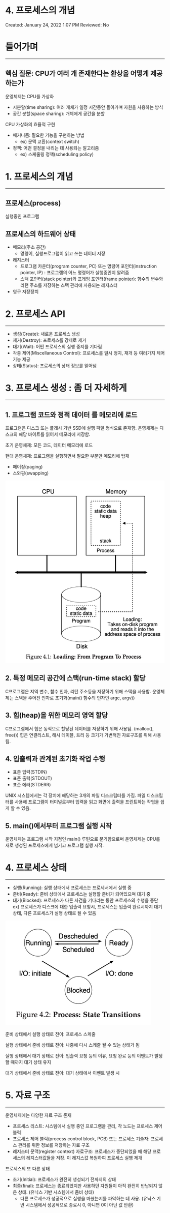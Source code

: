 # 4. 프로세스의 개념

Created: January 24, 2022 1:07 PM
Reviewed: No

# 들어가며

---

## 핵심 질문: CPU가 여러 개 존재한다는 환상을 어떻게 제공하는가

운영체제는 CPU를 가상화

- 시분할(time sharing): 여러 개체가 일정 시간동안 돌아가며 자원을 사용하는 방식
- 공간 분할(space sharing): 개체에게 공간을 분할

 CPU 가상화의 효율적 구현

- 매커니즘: 필요한 기능을 구현하는 방법
    - ex) 문맥 교환(context switch)
- 정책: 어떤 결정을 내리는 데 사용되는 알고리즘
    - ex) 스케줄링 정책(scheduling policy)

# 1. 프로세스의 개념

---

## 프로세스(process)

실행중인 프로그램

## 프로세스의 하드웨어 상태

- 메모리(주소 공간)
    - 명령어, 실행프로그램이 읽고 쓰는 데이터 저장
- 레지스터
    - 프로그램 카운터(program counter, PC) 또는 명령어 포인터(instruction pointer, IP) : 프로그램의 어느 명령어가 실행중인지 알려줌
    - 스택 포인터(stack pointer)와 프레임 포인터(frame pointer): 함수의 변수와 리턴 주소를 저장하는 스택 관리에 사용되는 레지스터
- 영구 저장장치

# 2. 프로세스 API

---

- 생성(Create): 새로운 프로세스 생성
- 제거(Destroy): 프로세스를 강제로 제거
- 대기(Wait): 어떤 프로세스의 실행 중지를 기다림
- 각종 제어(Miscellaneous Control): 프로세스를 일시 정지, 재개 등 여러가지 제어 기능 제공
- 상태(Status): 프로세스의 상태 정보를 얻어냄

# 3. 프로세스 생성 : 좀 더 자세하게

---

## 1. 프로그램 코드와 정적 데이터 를 메모리에 로드

프로그램은 디스크 또는 플래시 기반 SSD에 실행 파일 형식으로 존재함. 운영체제는 디스크의 해당 바이트를 읽어서 메모리에 저장함. 

초기 운영체제: 모든 코드, 데이터 메모리에 로드

현대 운영체제: 프로그램을 실행하면서 필요한 부분만 메모리에 탑재

- 페이징(paging)
- 스와핑(swapping)

![4-1.png](./assets/4-1.png)

## 2. 특정 메모리 공간에 스택(run-time stack) 할당

C프로그램은 지역 변수, 함수 인자, 리턴 주소등을 저장하기 위해 스택을 사용함. 운영체제는 스택을 주어진 인자로 초기화(main() 함수의 인자인 argc, argv))

## 3. 힙(heap)을 위한 메모리 영역 할당

C프로그램에서 힙은 동적으로 할당된 데이터를 저장하기 위해 사용됨. (malloc(), free()) 힙은 연결리스트, 해시 테이블, 트리 등 크기가 가변적인 자료구조를 위해 사용됨. 

## 4. 입출력과 관계된 초기화 작업 수행

- 표준 입력(STDIN)
- 표준 출력(STDOUT)
- 표준 에러(STDERR)

UNIX 시스템에서는 각 장치에 해당하는 3개의 파일 디스크립터를 가짐. 파일 디스크립터를 사용해 프로그램이 터미널로부터 입력을 읽고 화면에 출력을 프린트하는 작업을 쉽게 할 수 있음.

## 5. main()에서부터 프로그램 실행 시작

운영체제는 프로그램 시작 지점인 main() 루틴으로 분기함으로써 운영체제는 CPU를 새로 생성된 프로세스에게 넘기고 프로그램 실행 시작.

# 4. 프로세스 상태

---

- 실행(Running): 실행 상태에서 프로세스는 프로세서에서 실행 중
- 준비(Ready): 준비 상태에서 프로세스는 실행할 준비가 되어있으며 대기 중
- 대기(Blocked):  프로세스가 다른 사건을 기다리는 동안 프로세스의 수행을 중단 ex) 프로세스가 디스크에 대한 입출력 요청시, 프로세스는 입출력 완료시까지 대기 상태, 다른 프로세스가 실행 상태로 될 수 있음

![4-2.png](./assets/4-2.png)

준비 상태에서 실행 상태로 전이: 프로세스 스케줄

실행 상태에서 준비 상태로 전이: 나중에 다시 스케줄 될 수 있는 상태가 됨

실행 상태에서 대기 상태로 전이: 입출력 요청 등의 이유, 요청 완료 등의 이벤트가 발생할 때까지 대기 상태 유지

대기 상태에서 준비 상태로 전이: 대기 상태에서 이벤트 발생 시 

# 5. 자료 구조

---

운영체제에는 다양한 자료 구조 존재

- 프로세스 리스트: 시스템에서 실행 중인 프로그램을 관리, 각 노드는 프로세스 제어블럭
- 프로세스 제어 블럭(process control block, PCB) 또는 프로세스 기술자: 프로세스 관리를 위한 정보를 저장하는 자료 구조
- 레지스터 문맥(register context) 자료구조: 프로세스가 중단되었을 때 해당 프로세스의 레지스터값들을 저장. 이 레지스값 복원하여 프로세스 실행 제개

프로세스의 또 다른 상태

- 초기(Initial): 프로세스가 완전히 생성되기 전까지의 상태
- 최종(final): 프로세스는 종료되었지만 사용하던 자원들이 아직 완전히 반납되지 않은 상태. (유닉스 기반 시스템에서 좀비 상태)
    - 다른 프로세스가 성공적으로 실행을 마쳤는지를 파악하는 데 사용. (유닉스 기반 시스템에서 성공적으로 종료시 0, 아니면 0이 아닌 값 반환)
